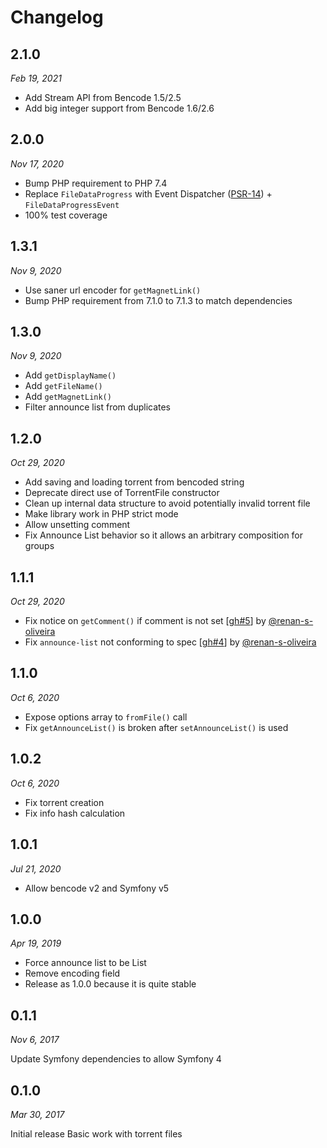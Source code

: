 # Changelog

[//]: <> (Contributor list:)
[@renan-s-oliveira]: https://github.com/renan-s-oliveira

## 2.1.0

_Feb 19, 2021_

* Add Stream API from Bencode 1.5/2.5
* Add big integer support from Bencode 1.6/2.6

## 2.0.0

_Nov 17, 2020_

* Bump PHP requirement to PHP 7.4
* Replace `FileDataProgress` with Event Dispatcher ([PSR-14]) + `FileDataProgressEvent`
* 100% test coverage

## 1.3.1

_Nov 9, 2020_

* Use saner url encoder for `getMagnetLink()`
* Bump PHP requirement from 7.1.0 to 7.1.3 to match dependencies

## 1.3.0

_Nov 9, 2020_

* Add `getDisplayName()`
* Add `getFileName()`
* Add `getMagnetLink()`
* Filter announce list from duplicates

## 1.2.0

_Oct 29, 2020_

* Add saving and loading torrent from bencoded string
* Deprecate direct use of TorrentFile constructor
* Clean up internal data structure to avoid potentially invalid torrent file
* Make library work in PHP strict mode
* Allow unsetting comment
* Fix Announce List behavior so it allows an arbitrary composition for groups

## 1.1.1

_Oct 29, 2020_

* Fix notice on `getComment()` if comment is not set [[gh#5]] by [@renan-s-oliveira]
* Fix `announce-list` not conforming to spec [[gh#4]] by [@renan-s-oliveira]

[gh#4]: https://github.com/arokettu/torrent-file/pull/4/
[gh#5]: https://github.com/arokettu/torrent-file/pull/5/

## 1.1.0

_Oct 6, 2020_

* Expose options array to `fromFile()` call
* Fix `getAnnounceList()` is broken after `setAnnounceList()` is used

## 1.0.2

_Oct 6, 2020_

* Fix torrent creation
* Fix info hash calculation

## 1.0.1

_Jul 21, 2020_

* Allow bencode v2 and Symfony v5

## 1.0.0

_Apr 19, 2019_

* Force announce list to be List
* Remove encoding field
* Release as 1.0.0 because it is quite stable

## 0.1.1

_Nov 6, 2017_

Update Symfony dependencies to allow Symfony 4

## 0.1.0

_Mar 30, 2017_

Initial release
Basic work with torrent files

[PSR-14]: https://www.php-fig.org/psr/psr-14/
